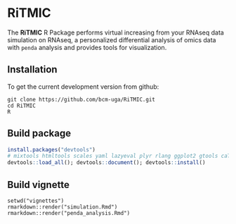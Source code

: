 # RiTMIC
The __RiTMIC__ R Package performs virtual increasing from your RNAseq data simulation on RNAseq, a personalized differential analysis of omics data with `penda` analysis and provides tools for visualization.

## Installation
To get the current development version from github:
```
git clone https://github.com/bcm-uga/RiTMIC.git
cd RiTMIC 
R
```

## Build package

```R
install.packages("devtools")
# mixtools htmltools scales yaml lazyeval plyr rlang ggplot2 gtools caTools KernSmooth penda progress
devtools::load_all(); devtools::document(); devtools::install()
```

## Build vignette 
```
setwd("vignettes")
rmarkdown::render("simulation.Rmd")
rmarkdown::render("penda_analysis.Rmd")
```
